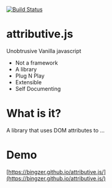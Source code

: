 [![Build Status](https://travis-ci.org/bingzer/attributive.js.svg?branch=master)](https://travis-ci.org/bingzer/attributive.js)

# attributive.js
Unobtrusive Vanilla javascript

* Not a framework
* A library
* Plug N Play
* Extensible
* Self Documenting

# What is it?
A library that uses DOM attributes to ...

# Demo
[https://bingzer.github.io/attributive.js/](https://bingzer.github.io/attributive.js/)
